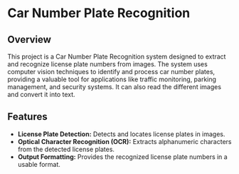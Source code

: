 # Car Number Plate Recognition 

## Overview

This project is a Car Number Plate Recognition system designed to extract and recognize license plate numbers from images. The system uses computer vision techniques to identify and process car number plates, providing a valuable tool for applications like traffic monitoring, parking management, and security systems. It can also read the different images and convert it into text.

## Features

- **License Plate Detection:** Detects and locates license plates in images.
- **Optical Character Recognition (OCR):** Extracts alphanumeric characters from the detected license plates.
- **Output Formatting:** Provides the recognized license plate numbers in a usable format.


